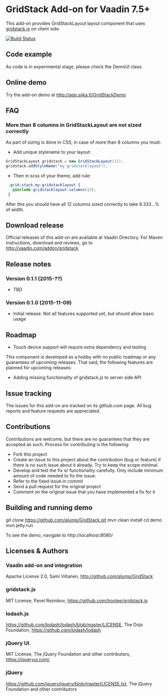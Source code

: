 # GridStack Add-on for Vaadin 7.5+

This add-on provides GridStackLayout layout component that uses [gridstack.js](https://github.com/troolee/gridstack.js) on client side.

[![Build Status](http://siika.fi:8888/jenkins/job/GridStack%20(Vaadin)/badge/icon)](http://siika.fi:8888/jenkins/job/GridStack%20(Vaadin)/)

## Code example

As code is in experimental stage, please check the DemoUI class.

## Online demo

Try the add-on demo at http://app.siika.fi/GridStackDemo

## FAQ

### More than 8 columns in GridStackLayout are not sized correctly
As part of sizing is done in CSS, in case of more than 8 columns you must:
- Add unique stylename to your layout:
 ```java
 GridStackLayout gridstack = new GridStackLayout(12);
 gridstack.addStyleName("my-gridstacklayout");
 ```
- Then in scss of your theme, add rule:
 ```scss
  .grid-stack.my-gridstacklayout {
    @include gridstacklayout-columns(12);
  }
 ```
After this you should have all 12 columns sized correctly to take 8.333...% of width.

## Download release

Official releases of this add-on are available at Vaadin Directory. For Maven instructions, download and reviews, go to http://vaadin.com/addon/gridstack

## Release notes

### Version 0.1.1 (2015-??)
- TBD

### Version 0.1.0 (2015-11-09)
- Initial release. Not all features supported yet, but should allow basic usage

## Roadmap
- Touch device support will require extra dependency and testing

This component is developed as a hobby with no public roadmap or any guarantees of upcoming releases. That said, the following features are planned for upcoming releases:
- Adding missing functionality of gridstack.js to server side API

## Issue tracking

The issues for this add-on are tracked on its github.com page. All bug reports and feature requests are appreciated. 

## Contributions

Contributions are welcome, but there are no guarantees that they are accepted as such. Process for contributing is the following:
- Fork this project
- Create an issue to this project about the contribution (bug or feature) if there is no such issue about it already. Try to keep the scope minimal.
- Develop and test the fix or functionality carefully. Only include minimum amount of code needed to fix the issue.
- Refer to the fixed issue in commit
- Send a pull request for the original project
- Comment on the original issue that you have implemented a fix for it

## Building and running demo

git clone https://github.com/alump/GridStack.git
mvn clean install
cd demo
mvn jetty:run

To see the demo, navigate to http://localhost:8080/

## Licenses & Authors

### Vaadin add-on and integration
Apache License 2.0, Sami Viitanen, http://github.com/alump/GridStack

### gridstack.js
MIT License, Pavel Reznikov, https://github.com/troolee/gridstack.js

### lodash.js
https://github.com/lodash/lodash/blob/master/LICENSE, The Dojo Foundation, https://github.com/lodash/lodash

### jQuery UI
MIT License, The jQuery Foundation and other contributors, https://jqueryui.com/

### jQuery
https://github.com/jquery/jquery/blob/master/LICENSE.txt, The jQuery Foundation and other contributors
